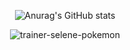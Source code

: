 <div align="center">

 
![Anurag's GitHub stats](https://github-readme-stats.vercel.app/api?username=dyannacruz&show_icons=true&theme=radical)

   
![trainer-selene-pokemon](https://user-images.githubusercontent.com/90336853/199064293-616b2259-669e-49ab-94d0-cb4845218a20.gif)
